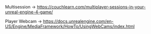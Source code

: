 Multisession -> https://couchlearn.com/multiplayer-sessions-in-your-unreal-engine-4-game/

Player Webcam -> https://docs.unrealengine.com/en-US/Engine/MediaFramework/HowTo/UsingWebCams/index.html